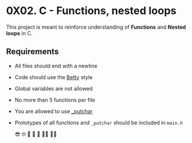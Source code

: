 # 0X02. C - Functions, nested loops

  This project is meant to reinforce understanding of **Functions** and __Nested loops__ in C.

## Requirements

- All files should end with a newline
- Code should use the [Betty](https://github.com/holbertonschool/Betty/wiki) style
- Global variables are not allowed
- No more than 5 functions per file
- You are allowed to use [_putchar](https://github.com/holbertonschool/_putchar.c/blob/master/_putchar.c)
- Prototypes of all functions and ```_putchar``` should be included in `main.h`

  :sunglasses: :nerd_face: :triumph: :mechanical_arm: :brain: :technologist: :astronaut:

